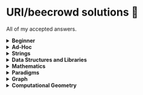 # URI/beecrowd solutions :balloon:

All of my accepted answers.

<details>
  <summary><b>Beginner</b></summary>
  
  [[1001](solutions/1001.c)]
  [[1002](solutions/1002.c)]
  [[1003](solutions/1003.c)]
  [[1004](solutions/1004.c)]
  [[1005](solutions/1005.c)]
  [[1006](solutions/1006.c)]
  [[1007](solutions/1007.c)]
  [[1008](solutions/1008.c)]
  [[1009](solutions/1009.c)]
  [[1010](solutions/1010.c)]
  [[1011](solutions/1011.c)]
  [[1012](solutions/1012.c)]
  [[1013](solutions/1013.c)]
  [[1014](solutions/1014.c)]
  [[1015](solutions/1015.c)]
  [[1016](solutions/1016.c)]
  [[1017](solutions/1017.c)]
  [[1018](solutions/1018.c)]
  [[1019](solutions/1019.c)]
  [[1020](solutions/1020.c)]
  [[1021](solutions/1021.c)]
  [[1031](solutions/1031.c)]
  [[1035](solutions/1035.c)]
  [[1036](solutions/1036.c)]
  [[1037](solutions/1037.c)]
  [[1038](solutions/1038.c)]
  [[1040](solutions/1040.c)]
  [[1041](solutions/1041.c)]
  [[1042](solutions/1042.c)]
  [[1043](solutions/1043.c)]
  [[1044](solutions/1044.c)]
  [[1045](solutions/1045.c)]
  [[1046](solutions/1046.c)]
  [[1047](solutions/1047.c)]
  [[1048](solutions/1048.c)]
  [[1049](solutions/1049.c)]
  [[1050](solutions/1050.c)]
  [[1051](solutions/1051.c)]
  [[1052](solutions/1052.c)]
  [[1059](solutions/1059.c)]
  [[1060](solutions/1060.c)]
  [[1061](solutions/1061.c)]
  [[1064](solutions/1064.c)]
  [[1065](solutions/1065.c)]
  [[1066](solutions/1066.c)]
  [[1067](solutions/1067.c)]
  [[1070](solutions/1070.c)]
  [[1071](solutions/1071.c)]
  [[1072](solutions/1072.c)]
  [[1073](solutions/1073.c)]
  [[1074](solutions/1074.c)]
  [[1075](solutions/1075.c)]
  [[1078](solutions/1078.c)]
  [[1079](solutions/1079.c)]
  [[1080](solutions/1080.c)]
  [[1094](solutions/1094.c)]
  [[1095](solutions/1095.c)]
  [[1096](solutions/1096.c)]
  [[1097](solutions/1097.c)]
  [[1098](solutions/1098.c)]
  [[1099](solutions/1099.c)]
  [[1101](solutions/1101.c)]
  [[1113](solutions/1113.c)]
  [[1114](solutions/1114.c)]
  [[1115](solutions/1115.c)]
  [[1116](solutions/1116.c)]
  [[1117](solutions/1117.c)]
  [[1118](solutions/1118.c)]
  [[1131](solutions/1131.c)]
  [[1132](solutions/1132.c)]
  [[1133](solutions/1133.c)]
  [[1134](solutions/1134.c)]
  [[1142](solutions/1142.c)]
  [[1143](solutions/1143.c)]
  [[1144](solutions/1144.c)]
  [[1145](solutions/1145.c)]
  [[1146](solutions/1146.c)]
  [[1149](solutions/1149.c)]
  [[1150](solutions/1150.c)]
  [[1151](solutions/1151.c)]
  [[1153](solutions/1153.c)]
  [[1154](solutions/1154.c)]
  [[1155](solutions/1155.c)]
  [[1156](solutions/1156.c)]
  [[1157](solutions/1157.c)]
  [[1158](solutions/1158.c)]
  [[1159](solutions/1159.c)]
  [[1160](solutions/1160.c)]
  [[1164](solutions/1164.c)]
  [[1165](solutions/1165.c)]
  [[1172](solutions/1172.c)]
  [[1173](solutions/1173.c)]
  [[1174](solutions/1174.c)]
  [[1175](solutions/1175.c)]
  [[1176](solutions/1176.c)]
  [[1177](solutions/1177.c)]
  [[1178](solutions/1178.c)]
  [[1179](solutions/1179.c)]
  [[1180](solutions/1180.c)]
  [[1181](solutions/1181.c)]
  [[1182](solutions/1182.c)]
  [[1183](solutions/1183.c)]
  [[1184](solutions/1184.c)]
  [[1185](solutions/1185.c)]
  [[1186](solutions/1186.c)]
  [[1187](solutions/1187.c)]
  [[1188](solutions/1188.c)]
  [[1189](solutions/1189.c)]
  [[1190](solutions/1190.c)]
  [[1249](solutions/1249.c)]
  [[1408](solutions/1408.cpp)]
  [[1435](solutions/1435.c)]
  [[1478](solutions/1478.c)]
  [[1534](solutions/1534.c)]
  [[1541](solutions/1541.c)]
  [[1557](solutions/1557.c)]
  [[1564](solutions/1564.c)]
  [[1589](solutions/1589.c)]
  [[1759](solutions/1759.c)]
  [[1789](solutions/1789.c)]
  [[1827](solutions/1827.c)]
  [[1828](solutions/1828.c)]
  [[1837](solutions/1837.c)]
  [[1847](solutions/1847.c)]
  [[1848](solutions/1848.c)]
  [[1858](solutions/1858.c)]
  [[1864](solutions/1864.c)]
  [[1865](solutions/1865.c)]
  [[1866](solutions/1866.c)]
  [[1914](solutions/1914.c)]
  [[1924](solutions/1924.c)]
  [[1929](solutions/1929.c)]
  [[1930](solutions/1930.c)]
  [[1933](solutions/1933.c)]
  [[1957](solutions/1957.c)]
  [[1958](solutions/1958.c)]
  [[1959](solutions/1959.c)]
  [[1960](solutions/1960.c)]
  [[1961](solutions/1961.c)]
  [[1962](solutions/1962.c)]
  [[1963](solutions/1963.c)]
  [[1973](solutions/1973.c)]
  [[1983](solutions/1983.c)]
  [[1984](solutions/1984.c)]
  [[1985](solutions/1985.c)]
  [[2003](solutions/2003.c)]
  [[2006](solutions/2006.c)]
  [[2028](solutions/2028.c)]
  [[2029](solutions/2029.c)]
  [[2031](solutions/2031.c)]
  [[2057](solutions/2057.c)]
  [[2059](solutions/2059.c)]
  [[2060](solutions/2060.c)]
  [[2061](solutions/2061.c)]
  [[2126](solutions/2126.c)]
  [[2139](solutions/2139.c)]
  [[2140](solutions/2140.cpp)]
  [[2143](solutions/2143.c)]
  [[2146](solutions/2146.c)]
  [[2147](solutions/2147.c)]
  [[2152](solutions/2152.c)]
  [[2159](solutions/2159.c)]
  [[2160](solutions/2160.c)]
  [[2161](solutions/2161.cpp)]
  [[2163](solutions/2163.c)]
  [[2164](solutions/2164.c)]
  [[2165](solutions/2165.c)]
  [[2166](solutions/2166.cpp)]
  [[2167](solutions/2167.c)]
  [[2168](solutions/2168.c)]
  [[2172](solutions/2172.c)]
  [[2176](solutions/2176.c)]
  [[2203](solutions/2203.c)]
  [[2221](solutions/2221.c)]
  [[2234](solutions/2234.c)]
  [[2235](solutions/2235.c)]
  [[2310](solutions/2310.c)]
  [[2311](solutions/2311.c)]
  [[2313](solutions/2313.c)]
  [[2334](solutions/2334.c)]
  [[2344](solutions/2344.cpp)]
  [[2483](solutions/2483.c)]
  [[2486](solutions/2486.c)]
  [[2502](solutions/2502.cpp)]
  [[2510](solutions/2510.c)]
  [[2520](solutions/2520.cpp)]
  [[2523](solutions/2523.c)]
  [[2533](solutions/2533.c)]
  [[2534](solutions/2534.c)]
  [[2540](solutions/2540.c)]
  [[2542](solutions/2542.c)]
  [[2543](solutions/2543.c)]
  [[2544](solutions/2544.c)]
  [[2547](solutions/2547.c)]
  [[2551](solutions/2551.c)]
  [[2552](solutions/2552.cpp)]
  [[2554](solutions/2554.cpp)]
  [[2581](solutions/2581.cpp)]
  [[2582](solutions/2582.c)]
  [[2630](solutions/2630.cpp)]
  [[2670](solutions/2670.cpp)]
  [[3250](solutions/3250.cpp)]
</details>

<details>
  <summary><b>Ad-Hoc</b></summary>

  [[1026](solutions/1026.c)]
  [[1030](solutions/1030.c)]
  [[1031](solutions/1031.cpp)]
  [[1032](solutions/1032.c)]
  [[1087](solutions/1087.c)]
  [[1089](solutions/1089.c)]
  [[1091](solutions/1091.c)]
  [[1103](solutions/1103.c)]
  [[1104](solutions/1104.c)]
  [[1105](solutions/1105.c)]
  [[1107](solutions/1107.c)]
  [[1121](solutions/1121.c)]
  [[1125](solutions/1125.c)]
  [[1129](solutions/1129.c)]
  [[1136](solutions/1136.c)]
  [[1140](solutions/1140.c)]
  [[1147](solutions/1147.c)]
  [[1171](solutions/1171.c)]
  [[1192](solutions/1192.c)]
  [[1196](solutions/1196.c)]
  [[1216](solutions/1216.c)]
  [[1245](solutions/1245.c)]
  [[1250](solutions/1250.c)]
  [[1329](solutions/1329.c)]
  [[1387](solutions/1387.c)]
  [[1397](solutions/1397.c)]
  [[1437](solutions/1437.c)]
  [[1467](solutions/1467.c)]
  [[1486](solutions/1486.cpp)]
  [[1542](solutions/1542.c)]
  [[1546](solutions/1546.c)]
  [[1547](solutions/1547.c)]
  [[1553](solutions/1553.c)]
  [[2187](solutions/2187.c)]
  [[2189](solutions/2189.c)]
  [[2191](solutions/2191.c)]
  [[2227](solutions/2227.c)]
  [[2228](solutions/2228.c)]
  [[2230](solutions/2230.cpp)]
  [[2231](solutions/2231.c)]
  [[2247](solutions/2247.c)]
  [[2248](solutions/2248.c)]
  [[2250](solutions/2250.c)]
  [[2251](solutions/2251.c)]
  [[2288](solutions/2288.cpp)]
  [[2294](solutions/2294.cpp)]
  [[2301](solutions/2301.c)]
  [[2312](solutions/2312.cpp)]
  [[2317](solutions/2317.cpp)]
  [[2323](solutions/2323.c)]
  [[2331](solutions/2331.cpp)]
  [[2339](solutions/2339.cpp)]
  [[2341](solutions/2341.cpp)]
  [[2342](solutions/2342.cpp)]
  [[2349](solutions/2349.cpp)]
  [[2367](solutions/2367.cpp)]
  [[2378](solutions/2378.cpp)]
  [[2381](solutions/2381.cpp)]
  [[2391](solutions/2391.cpp)]
  [[2392](solutions/2392.cpp)]
  [[2393](solutions/2393.cpp)]
  [[2394](solutions/2394.cpp)]
  [[2395](solutions/2395.cpp)]
  [[2396](solutions/2396.cpp)]
  [[2397](solutions/2397.cpp)]
  [[2398](solutions/2398.cpp)]
  [[2399](solutions/2399.cpp)]
  [[2400](solutions/2400.cpp)]
  [[2402](solutions/2402.cpp)]
  [[2405](solutions/2405.cpp)]
  [[2406](solutions/2406.cpp)]
  [[2408](solutions/2408.cpp)]
  [[2413](solutions/2413.cpp)]
  [[2414](solutions/2414.cpp)]
  [[2415](solutions/2415.cpp)]
  [[2416](solutions/2416.cpp)]
  [[2417](solutions/2417.cpp)]
  [[2418](solutions/2418.cpp)]
  [[2423](solutions/2423.cpp)]
  [[2424](solutions/2424.cpp)]
  [[2427](solutions/2427.cpp)]
  [[2463](solutions/2463.c)]
  [[2650](solutions/2650.cpp)]
  [[2679](solutions/2679.cpp)]
  [[2682](solutions/2682.cpp)]

</details>


<details>
  <summary><b>Strings</b></summary>
  
  [[1024](solutions/1024.c)]
  [[1120](solutions/1120.c)]
  [[1168](solutions/1168.c)]
  [[1234](solutions/1234.cpp)]
  [[1235](solutions/1235.c)]
  [[1238](solutions/1238.c)]
  [[1239](solutions/1239.c)]
  [[1241](solutions/1241.c)]
  [[1248](solutions/1248.c)]
  [[1253](solutions/1253.c)]
  [[1255](solutions/1255.c)]
  [[1586](solutions/1586.cpp)]
  [[1846](solutions/1846.cpp)]
  
</details>


<details>
  <summary><b>Data Structures and Libraries</b></summary>
  
  [[1022](solutions/1022.c)]
  [[~~1023~~](solutions/1023.c)]
  [[1023](solutions/1023v2.cpp)]
  [[1025](solutions/1025.c)]
  [[1068](solutions/1068.c)]
  [[1069](solutions/1069.cpp)]
  [[1088](solutions/1088.c)]
  [[1110](solutions/1110.c)]
  [[1119](solutions/1119.cpp)]
  [[1162](solutions/1162.c)]
  [[1211](solutions/1211.cpp)]
  [[1242](solutions/1242.c)]
  [[1244](solutions/1244.cpp)]
  [[1251](solutions/1251.c)]
  [[1252](solutions/1252.c)]
  [[1258](solutions/1258.c)]
  [[1301](solutions/1301.cpp)]
  [[1548](solutions/1548.c)]
  [[1804](solutions/1804.cpp)]
  [[2380](solutions/2380.cpp)]
  [[2531](solutions/2531.cpp)]
  [[2539](solutions/2539.cpp)]
  [[2633](solutions/2633.cpp)]
  [[2916](solutions/2916.cpp)]
  
</details>

<details>
  <summary><b>Mathematics</b></summary>
  
  [[1028](solutions/1028.c)]
  [[1093](solutions/1093.c)]
  [[1161](solutions/1161.c)]
  [[1163](solutions/1163.c)]
  [[1169](solutions/1169.c)]
  [[1170](solutions/1170.c)]
  [[1197](solutions/1197.c)]
  [[1198](solutions/1198.c)]
  [[1214](solutions/1214.c)]
  [[1221](solutions/1221.c)]
  [[1240](solutions/1240.c)]
  [[1247](solutions/1247.c)]
  [[1436](solutions/1436.c)]
  [[1554](solutions/1554.c)]
  [[1555](solutions/1555.c)]
  [[1582](solutions/1582.c)]
  [[1585](solutions/1585.c)]
  [[1620](solutions/1620.c)]
  [[1805](solutions/1805.c)]
  [[1921](solutions/1921.c)]
  [[2180](solutions/2180.c)]
  [[2222](solutions/2222.c)]
  [[2497](solutions/2497.c)]
  [[2516](solutions/2516.c)]
  [[2667](solutions/2667.cpp)]
  [[2674](solutions/2674.cpp)]
  
</details>

<details>
  <summary><b>Paradigms</b></summary>
  
  [[1029](solutions/1029.c)]
  [[1166](solutions/1166.cpp)]
  
</details>

<details>
  <summary><b>Graph</b></summary>
  [[1081](solutions/1081.cpp)]
  [[1082](solutions/1082.cpp)]
  [[1100](solutions/1100.cpp)]
  [[1128](solutions/1128.cpp)]
  [[1148](solutions/1148.cpp)]
  [[1152](solutions/1152.cpp)]
  [[1194](solutions/1194.cpp)]
  [[1195](solutions/1195.c)]
  [[1200](solutions/1200.c)]
  [[1201](solutions/1201.cpp)]
  [[1402](solutions/1402.cpp)]
  [[1552](solutions/1552.cpp)]
  [[1774](solutions/1774.cpp)]
  [[1835](solutions/1835.cpp)]
  [[1907](solutions/1907.cpp)]
  [[1910](solutions/1910.cpp)]
  [[1923](solutions/1923.cpp)]
  [[1925](solutions/1925.cpp)]
  [[2246](solutions/2246.cpp)]
  [[2300](solutions/2300.cpp)]
  [[2359](solutions/2359.cpp)]
  [[2372](solutions/2372.cpp)]
  [[2404](solutions/2404.cpp)]
  [[2412](solutions/2412.cpp)]
  [[2419](solutions/2419.cpp)]
  [[2440](solutions/2440.cpp)]
  
</details>

<details>
  <summary><b>Computational Geometry</b></summary>
  
  [[1039](solutions/1039.c)]
  [[1124](solutions/1124.c)]
  [[1549](solutions/1549.cpp)]
  [[1875](solutions/1875.c)]
  [[2158](solutions/2158.c)]
  [[2518](solutions/2518.c)]
  
</details>


